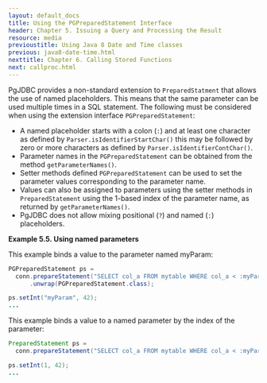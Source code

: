 ```yaml
---
layout: default_docs
title: Using the PGPreparedStatement Interface
header: Chapter 5. Issuing a Query and Processing the Result
resource: media
previoustitle: Using Java 8 Date and Time classes
previous: java8-date-time.html
nexttitle: Chapter 6. Calling Stored Functions
next: callproc.html
---
```


PgJDBC provides a non-standard extension to `PreparedStatment` that allows the use of named 
placeholders. This means that the same parameter can be used multiple times in a SQL statement.
The following must be considered when using the extension interface `PGPreparedStatement`:

* A named placeholder starts with a colon (`:`) and at least one character as defined by `Parser.isIdentifierStartChar()` 
    this may be followed by zero or more characters as defined by `Parser.isIdentifierContChar()`. 
* Parameter names in the `PGPreparedStatement` can be obtained from the method `getParameterNames()`.
* Setter methods defined `PGPreparedStatement` can be used to set the parameter values corresponding to the parameter name.
* Values can also be assigned to parameters using the setter methods in `PreparedStatement` using the 1-based index of the parameter name, as returned by `getParameterNames()`.
* PgJDBC does not allow mixing positional (`?`) and named (`:`) placeholders.

<a name="named-parameters"></a>
**Example 5.5. Using named parameters**

This example binds a value to the parameter named myParam:

```java
PGPreparedStatement ps = 
  conn.prepareStatement("SELECT col_a FROM mytable WHERE col_a < :myParam AND col_b > :myParam")
      .unwrap(PGPreparedStatement.class);

ps.setInt("myParam", 42);
...
```

This example binds a value to a named parameter by the index of the parameter:

```java
PreparedStatement ps = 
  conn.prepareStatement("SELECT col_a FROM mytable WHERE col_a < :myParam AND col_b > :myParam");

ps.setInt(1, 42);
...
```
